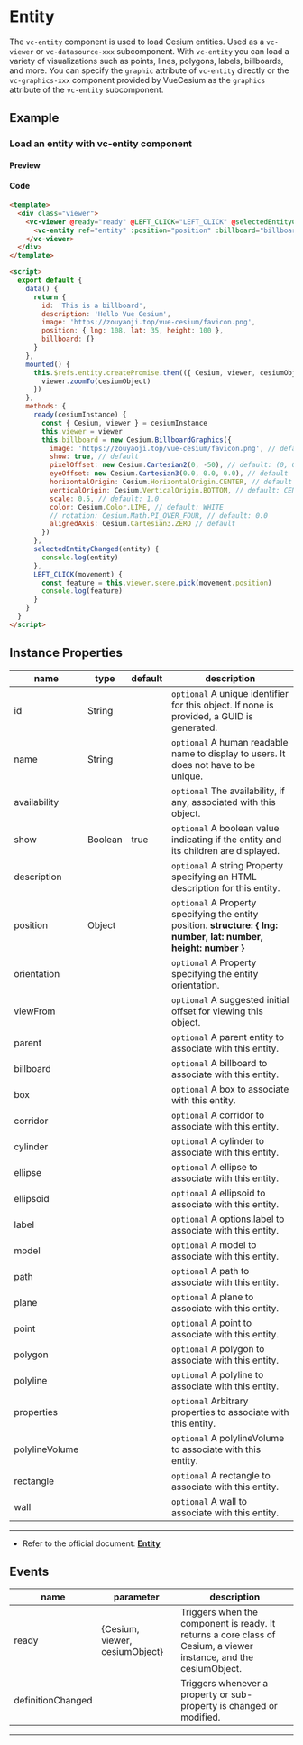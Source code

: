 # Entity

The `vc-entity` component is used to load Cesium entities. Used as a `vc-viewer` or `vc-datasource-xxx` subcomponent. With `vc-entity` you can load a variety of visualizations such as points, lines, polygons, labels, billboards, and more. You can specify the `graphic` attribute of `vc-entity` directly or the `vc-graphics-xxx` component provided by VueCesium as the `graphics` attribute of the `vc-entity` subcomponent.

## Example

### Load an entity with vc-entity component

#### Preview

<doc-preview>
  <template>
    <div class="viewer">
      <vc-viewer @ready="ready" @LEFT_CLICK="LEFT_CLICK" @selectedEntityChanged="selectedEntityChanged">
        <vc-entity ref="entity" :position="position" :billboard="billboard" :description="description" :id="id"> </vc-entity>
      </vc-viewer>
    </div>
  </template>

  <script>
    export default {
      data() {
        return {
          id: 'This is a billboard',
          description: 'Hello Vue Cesium',
          image: 'https://zouyaoji.top/vue-cesium/favicon.png',
          position: { lng: 108, lat: 35, height: 100 },
          billboard: {}
        }
      },
      mounted() {
        this.$refs.entity.createPromise.then(({ Cesium, viewer, cesiumObject }) => {
          viewer.zoomTo(cesiumObject)
        })
      },
      methods: {
        ready(cesiumInstance) {
          const { Cesium, viewer } = cesiumInstance
          this.viewer = viewer
          this.billboard = new Cesium.BillboardGraphics({
            image: 'https://zouyaoji.top/vue-cesium/favicon.png', // default: undefined
            show: true, // default
            pixelOffset: new Cesium.Cartesian2(0, -50), // default: (0, 0)
            eyeOffset: new Cesium.Cartesian3(0.0, 0.0, 0.0), // default
            horizontalOrigin: Cesium.HorizontalOrigin.CENTER, // default
            verticalOrigin: Cesium.VerticalOrigin.BOTTOM, // default: CENTER
            scale: 0.5, // default: 1.0
            color: Cesium.Color.LIME, // default: WHITE
            // rotation: Cesium.Math.PI_OVER_FOUR, // default: 0.0
            alignedAxis: Cesium.Cartesian3.ZERO // default
          })
        },
        selectedEntityChanged(entity) {
          console.log(entity)
        },
        LEFT_CLICK(movement) {
          const feature = this.viewer.scene.pick(movement.position)
          console.log(feature)
        }
      }
    }
  </script>
</doc-preview>

#### Code

```html
<template>
  <div class="viewer">
    <vc-viewer @ready="ready" @LEFT_CLICK="LEFT_CLICK" @selectedEntityChanged="selectedEntityChanged">
      <vc-entity ref="entity" :position="position" :billboard="billboard" :description="description" :id="id"> </vc-entity>
    </vc-viewer>
  </div>
</template>

<script>
  export default {
    data() {
      return {
        id: 'This is a billboard',
        description: 'Hello Vue Cesium',
        image: 'https://zouyaoji.top/vue-cesium/favicon.png',
        position: { lng: 108, lat: 35, height: 100 },
        billboard: {}
      }
    },
    mounted() {
      this.$refs.entity.createPromise.then(({ Cesium, viewer, cesiumObject }) => {
        viewer.zoomTo(cesiumObject)
      })
    },
    methods: {
      ready(cesiumInstance) {
        const { Cesium, viewer } = cesiumInstance
        this.viewer = viewer
        this.billboard = new Cesium.BillboardGraphics({
          image: 'https://zouyaoji.top/vue-cesium/favicon.png', // default: undefined
          show: true, // default
          pixelOffset: new Cesium.Cartesian2(0, -50), // default: (0, 0)
          eyeOffset: new Cesium.Cartesian3(0.0, 0.0, 0.0), // default
          horizontalOrigin: Cesium.HorizontalOrigin.CENTER, // default
          verticalOrigin: Cesium.VerticalOrigin.BOTTOM, // default: CENTER
          scale: 0.5, // default: 1.0
          color: Cesium.Color.LIME, // default: WHITE
          // rotation: Cesium.Math.PI_OVER_FOUR, // default: 0.0
          alignedAxis: Cesium.Cartesian3.ZERO // default
        })
      },
      selectedEntityChanged(entity) {
        console.log(entity)
      },
      LEFT_CLICK(movement) {
        const feature = this.viewer.scene.pick(movement.position)
        console.log(feature)
      }
    }
  }
</script>
```

## Instance Properties

| name           | type    | default | description                                                                                                       |
| -------------- | ------- | ------- | ----------------------------------------------------------------------------------------------------------------- |
| id             | String  |         | `optional` A unique identifier for this object. If none is provided, a GUID is generated.                         |
| name           | String  |         | `optional` A human readable name to display to users. It does not have to be unique.                              |
| availability   |         |         | `optional` The availability, if any, associated with this object.                                                 |
| show           | Boolean | true    | `optional` A boolean value indicating if the entity and its children are displayed.                               |
| description    |         |         | `optional` A string Property specifying an HTML description for this entity.                                      |
| position       | Object  |         | `optional` A Property specifying the entity position. **structure: { lng: number, lat: number, height: number }** |
| orientation    |         |         | `optional` A Property specifying the entity orientation.                                                          |
| viewFrom       |         |         | `optional` A suggested initial offset for viewing this object.                                                    |
| parent         |         |         | `optional` A parent entity to associate with this entity.                                                         |
| billboard      |         |         | `optional` A billboard to associate with this entity.                                                             |
| box            |         |         | `optional` A box to associate with this entity.                                                                   |
| corridor       |         |         | `optional` A corridor to associate with this entity.                                                              |
| cylinder       |         |         | `optional` A cylinder to associate with this entity.                                                              |
| ellipse        |         |         | `optional` A ellipse to associate with this entity.                                                               |
| ellipsoid      |         |         | `optional` A ellipsoid to associate with this entity.                                                             |
| label          |         |         | `optional` A options.label to associate with this entity.                                                         |
| model          |         |         | `optional` A model to associate with this entity.                                                                 |
| path           |         |         | `optional` A path to associate with this entity.                                                                  |
| plane          |         |         | `optional` A plane to associate with this entity.                                                                 |
| point          |         |         | `optional` A point to associate with this entity.                                                                 |
| polygon        |         |         | `optional` A polygon to associate with this entity.                                                               |
| polyline       |         |         | `optional` A polyline to associate with this entity.                                                              |
| properties     |         |         | `optional` Arbitrary properties to associate with this entity.                                                    |
| polylineVolume |         |         | `optional` A polylineVolume to associate with this entity.                                                        |
| rectangle      |         |         | `optional` A rectangle to associate with this entity.                                                             |
| wall           |         |         | `optional` A wall to associate with this entity.                                                                  |

---

- Refer to the official document: **[Entity](https://cesium.com/docs/cesiumjs-ref-doc/Entity.html)**

## Events

<!-- prettier-ignore -->
| name | parameter | description |
| ---- | --------- | ----------- |
| ready | {Cesium, viewer, cesiumObject} | Triggers when the component is ready. It returns a core class of Cesium, a viewer instance, and the cesiumObject. |
| definitionChanged | | Triggers whenever a property or sub-property is changed or modified. |

---
